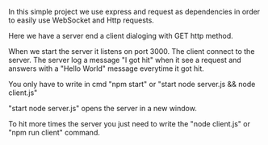In this simple project we use express and request as dependencies in order to easily use WebSocket and Http requests.

Here we have a server end a client dialoging with GET http method.

When we start the server it listens on port 3000.
The client connect to the server. The server log a message "I got hit" when it see a request and answers with a "Hello World" message everytime it got hit.

You only have to write in cmd "npm start" or "start node server.js && node client.js"

"start node server.js" opens the server in a new window.

To hit more times the server you just need to write the "node client.js" or "npm run client" command.